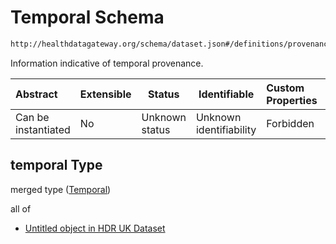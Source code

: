 # Temporal Schema

```txt
http://healthdatagateway.org/schema/dataset.json#/definitions/provenance/properties/temporal
```

Information indicative of temporal provenance.


| Abstract            | Extensible | Status         | Identifiable            | Custom Properties | Additional Properties | Access Restrictions | Defined In                                                                 |
| :------------------ | ---------- | -------------- | ----------------------- | :---------------- | --------------------- | ------------------- | -------------------------------------------------------------------------- |
| Can be instantiated | No         | Unknown status | Unknown identifiability | Forbidden         | Allowed               | none                | [dataset.schema.json\*](../out/dataset.schema.json "open original schema") |

## temporal Type

merged type ([Temporal](dataset-definitions-provenance-properties-temporal.md))

all of

-   [Untitled object in HDR UK Dataset](dataset-definitions-temporal.md "check type definition")
